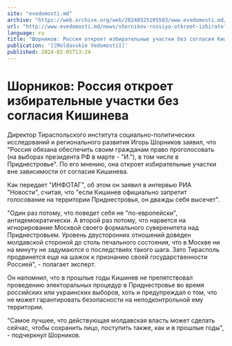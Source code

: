 ```yaml
---
site: "evedomosti.md"
archive: "https://web.archive.org/web/20240325105503/www.evedomosti.md/news/shornikov-rossiya-otkroet-izbiratelnye-uchastki-bez-soglasiy"
url: "http://www.evedomosti.md/news/shornikov-rossiya-otkroet-izbiratelnye-uchastki-bez-soglasiy"
language: ru
title: "Шорников: Россия откроет избирательные участки без согласия Кишинева"
publication: '[[Moldavskie Vedomosti]]'
published: 2024-02-05T13:24
---
```


# Шорников: Россия откроет избирательные участки без согласия Кишинева

Директор Тираспольского института социально-политических исследований и регионального развития Игорь Шорников заявил, что "Россия обязана обеспечить своим гражданам право проголосовать (на выборах президента РФ в марте - "И."), в том числе в Приднестровье". По его мнению, она откроет избирательные участки вне зависимости от согласия Кишинева.

Как передает "ИНФОТАГ", об этом он заявил в интервью РИА "Новости", считая, что "если Кишинев официально запретит голосование на территории Приднестровья, он дважды себя высечет".

"Один раз потому, что поведет себя не "по-европейски", антидемократически. А второй раз потому, что нарвется на игнорирование Москвой своего формального суверенитета над Приднестровьем. Уровень двусторонних отношений доведен молдавской стороной до столь печального состояния, что в Москве ни на минуту не задумаются о последствиях такого шага. Зато Тирасполь продвинется еще на шажок к признанию своей государственности Россией", - полагает эксперт.

Он напомнил, что в прошлые годы Кишинев не препятствовал проведению электоральных процедур в Приднестровье во время российских или украинских выборов, хоть и предупреждал о том, что не может гарантировать безопасности на неподконтрольной ему территории.

"Самое лучшее, что действующая молдавская власть может сделать сейчас, чтобы сохранить лицо, поступить также, как и в прошлые годы", - подчеркнул Шорников.